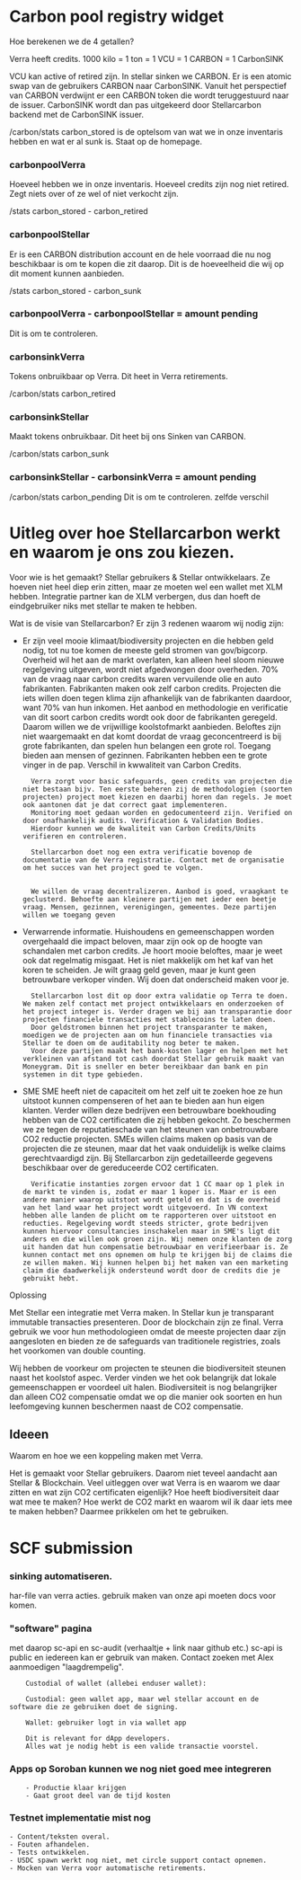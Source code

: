 # Carbon pool registry widget

Hoe berekenen we de 4 getallen?

Verra heeft credits. 1000 kilo = 1 ton = 1 VCU = 1 CARBON = 1 CarbonSINK

VCU kan active of retired zijn.
In stellar sinken we CARBON. Er is een atomic swap van de gebruikers CARBON naar CarbonSINK. Vanuit het perspectief van CARBON verdwijnt er een CARBON token die wordt teruggestuurd naar de issuer. CarbonSINK wordt dan pas uitgekeerd door Stellarcarbon backend met de CarbonSINK issuer.

/carbon/stats carbon_stored is de optelsom van wat we in onze inventaris hebben en wat er al sunk is. Staat op de homepage.

### carbonpoolVerra

Hoeveel hebben we in onze inventaris. Hoeveel credits zijn nog niet retired. Zegt niets over of ze wel of niet verkocht zijn.

/stats carbon_stored - carbon_retired

### carbonpoolStellar

Er is een CARBON distribution account en de hele voorraad die nu nog beschikbaar is om te kopen die zit daarop. Dit is de hoeveelheid die wij op dit moment kunnen aanbieden.

/stats carbon_stored - carbon_sunk

### carbonpoolVerra - carbonpoolStellar = amount pending

Dit is om te controleren.

### carbonsinkVerra

Tokens onbruikbaar op Verra. Dit heet in Verra retirements.

/carbon/stats carbon_retired

### carbonsinkStellar

Maakt tokens onbruikbaar. Dit heet bij ons Sinken van CARBON.

/carbon/stats carbon_sunk

### carbonsinkStellar - carbonsinkVerra = amount pending

/carbon/stats carbon_pending
Dit is om te controleren. zelfde verschil

# Uitleg over hoe Stellarcarbon werkt en waarom je ons zou kiezen.

Voor wie is het gemaakt?
Stellar gebruikers & Stellar ontwikkelaars. Ze hoeven niet heel diep erin zitten,
maar ze moeten wel een wallet met XLM hebben. Integratie partner kan de XLM verbergen,
dus dan hoeft de eindgebruiker niks met stellar te maken te hebben.

Wat is de visie van Stellarcarbon?
Er zijn 3 redenen waarom wij nodig zijn:

- Er zijn veel mooie klimaat/biodiversity projecten en die hebben geld nodig, tot nu toe
  komen de meeste geld stromen van gov/bigcorp. Overheid wil het aan de markt overlaten,
  kan alleen heel sloom nieuwe regelgeving uitgeven, wordt niet afgedwongen door overheden.
  70% van de vraag naar carbon credits waren vervuilende olie en auto fabrikanten.
  Fabrikanten maken ook zelf carbon credits.
  Projecten die iets willen doen tegen klima zijn afhankelijk van de fabrikanten daardoor, want 70% van hun inkomen.
  Het aanbod en methodologie en verificatie van dit soort carbon credits wordt ook door de
  fabrikanten geregeld.
  Daarom willen we de vrijwillige koolstofmarkt aanbieden. Beloftes zijn niet waargemaakt en
  dat komt doordat de vraag geconcentreerd is bij grote fabrikanten, dan spelen hun belangen
  een grote rol.
  Toegang bieden aan mensen of gezinnen. Fabrikanten hebben een te grote vinger in de pap.
  Verschil in kwwaliteit van Carbon Credits.

        Verra zorgt voor basic safeguards, geen credits van projecten die niet bestaan bijv. Ten eerste beheren zij de methodologien (soorten projecten) project moet kiezen en daarbij horen dan regels. Je moet ook aantonen dat je dat correct gaat implementeren.
        Monitoring moet gedaan worden en gedocumenteerd zijn. Verified on door onafhankelijk audits. Verification & Validation Bodies.
        Hierdoor kunnen we de kwaliteit van Carbon Credits/Units verifieren en controleren.

        Stellarcarbon doet nog een extra verificatie bovenop de documentatie van de Verra registratie. Contact met de organisatie om het succes van het project goed te volgen.


        We willen de vraag decentralizeren. Aanbod is goed, vraagkant te geclusterd. Behoefte aan kleinere partijen met ieder een beetje vraag. Mensen, gezinnen, verenigingen, gemeentes. Deze partijen willen we toegang geven

- Verwarrende informatie. Huishoudens en gemeenschappen worden overgehaald die impact beloven, maar zijn ook op de hoogte van schandalen met carbon credits. Je hoort mooie beloftes, maar je weet ook dat regelmatig misgaat. Het is niet makkelijk om het kaf van het koren te scheiden. Je wilt graag geld geven, maar je kunt geen betrouwbare verkoper vinden. Wij doen dat onderscheid maken voor je.

        Stellarcarbon lost dit op door extra validatie op Terra te doen. We maken zelf contact met project ontwikkelaars en onderzoeken of het project integer is. Verder dragen we bij aan transparantie door projecten financiele transacties met stablecoins te laten doen.
        Door geldstromen binnen het project transparanter te maken, moedigen we de projecten aan om hun financiele transacties via Stellar te doen om de auditability nog beter te maken.
        Voor deze partijen maakt het bank-kosten lager en helpen met het verkleinen van afstand tot cash doordat Stellar gebruik maakt van Moneygram. Dit is sneller en beter bereikbaar dan bank en pin systemen in dit type gebieden.

- SME
  SME heeft niet de capaciteit om het zelf uit te zoeken hoe ze hun uitstoot kunnen compenseren of het aan te bieden aan hun eigen klanten. Verder willen deze bedrijven een betrouwbare boekhouding hebben van de CO2 certificaten die zij hebben gekocht. Zo beschermen we ze tegen de reputatieschade van het steunen van onbetrouwbare CO2 reductie projecten. SMEs willen claims maken op basis van de projecten die ze steunen, maar dat het vaak onduidelijk is welke claims gerechtvaardigd zijn. Bij Stellarcarbon zijn gedetailleerde gegevens beschikbaar over de gereduceerde CO2 certificaten.

        Verificatie instanties zorgen ervoor dat 1 CC maar op 1 plek in de markt te vinden is, zodat er maar 1 koper is. Maar er is een andere manier waarop uitstoot wordt geteld en dat is de overheid van het land waar het project wordt uitgevoerd. In VN context hebben alle landen de plicht om te rapporteren over uitstoot en reducties. Regelgeving wordt steeds stricter, grote bedrijven kunnen hiervoor consultancies inschakelen maar in SME's ligt dit anders en die willen ook groen zijn. Wij nemen onze klanten de zorg uit handen dat hun compensatie betrouwbaar en verifieerbaar is. Ze kunnen contact met ons opnemen om hulp te krijgen bij de claims die ze willen maken. Wij kunnen helpen bij het maken van een marketing claim die daadwerkelijk ondersteund wordt door de credits die je gebruikt hebt.

Oplossing

Met Stellar een integratie met Verra maken. In Stellar kun je transparant immutable transacties presenteren. Door de blockchain zijn ze final. Verra gebruik we voor hun methodologieen omdat de meeste projecten daar zijn aangesloten en bieden ze de safeguards van traditionele registries, zoals het voorkomen van double counting.

Wij hebben de voorkeur om projecten te steunen die biodiversiteit steunen naast het koolstof aspec. Verder vinden we het ook belangrijk dat lokale gemeenschappen er voordeel uit halen. Biodiversiteit is nog belangrijker dan alleen CO2 compensatie omdat we op die manier ook soorten en hun leefomgeving kunnen beschermen naast de CO2 compensatie.

## Ideeen

Waarom en hoe we een koppeling maken met Verra.

Het is gemaakt voor Stellar gebruikers. Daarom niet teveel aandacht aan Stellar & Blockchain. Veel uitleggen over wat Verra is en waarom we daar zitten en wat zijn CO2
certificaten eigenlijk? Hoe heeft biodiversiteit daar wat mee te maken?
Hoe werkt de CO2 markt en waarom wil ik daar iets mee te maken hebben?
Daarmee prikkelen om het te gebruiken.

# SCF submission

### sinking automatiseren.

har-file van verra acties.
gebruik maken van onze api moeten docs voor komen.

### "software" pagina

met daarop sc-api en sc-audit (verhaaltje + link naar github etc.)
sc-api is public en iedereen kan er gebruik van maken. Contact zoeken met Alex aanmoedigen "laagdrempelig".

        Custodial of wallet (allebei enduser wallet):

        Custodial: geen wallet app, maar wel stellar account en de software die ze gebruiken doet de signing.

        Wallet: gebruiker logt in via wallet app

        Dit is relevant for dApp developers.
        Alles wat je nodig hebt is een valide transactie voorstel.

### Apps op Soroban kunnen we nog niet goed mee integreren

        - Productie klaar krijgen
        - Gaat groot deel van de tijd kosten

### Testnet implementatie mist nog

    - Content/teksten overal.
    - Fouten afhandelen.
    - Tests ontwikkelen.
    - USDC spawn werkt nog niet, met circle support contact opnemen.
    - Mocken van Verra voor automatische retirements.
